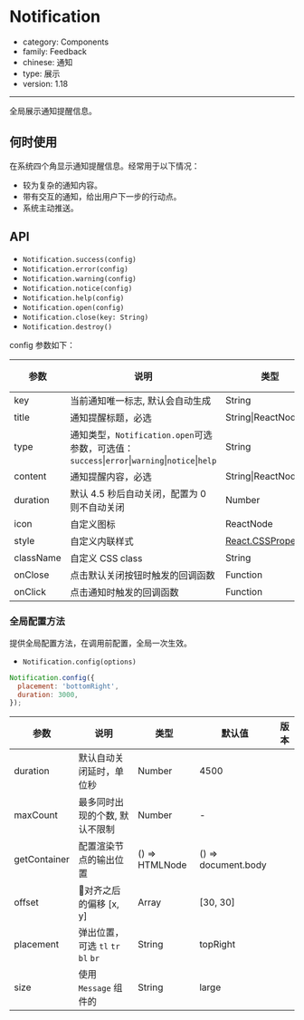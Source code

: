 # Notification

-   category: Components
-   family: Feedback
-   chinese: 通知
-   type: 展示
-   version: 1.18

---

全局展示通知提醒信息。


## 何时使用

在系统四个角显示通知提醒信息。经常用于以下情况：

* 较为复杂的通知内容。
* 带有交互的通知，给出用户下一步的行动点。
* 系统主动推送。

## API


- `Notification.success(config)`
- `Notification.error(config)`
- `Notification.warning(config)`
- `Notification.notice(config)`
- `Notification.help(config)`
- `Notification.open(config)`
- `Notification.close(key: String)`
- `Notification.destroy()`

config 参数如下：

| 参数 | 说明 | 类型 | 默认值 | 版本 |
| --- | --- | --- | --- | --- |
| key | 当前通知唯一标志, 默认会自动生成 | String | - |  |
| title | 通知提醒标题，必选 | String\|ReactNode | - |  |
| type | 通知类型，`Notification.open`可选参数，可选值：`success`\|`error`\|`warning`\|`notice`\|`help` | String | `success` |  |
| content | 通知提醒内容，必选 | String\|ReactNode | - |  |
| duration | 默认 4.5 秒后自动关闭，配置为 0 则不自动关闭 | Number | 4.5 |  |
| icon | 自定义图标 | ReactNode | - |  |
| style | 自定义内联样式 | [React.CSSProperties](https://github.com/DefinitelyTyped/DefinitelyTyped/blob/e434515761b36830c3e58a970abf5186f005adac/types/react/index.d.ts#L794) | - |  |
| className | 自定义 CSS class | String | - |  |
| onClose | 点击默认关闭按钮时触发的回调函数 | Function | - |  |
| onClick | 点击通知时触发的回调函数 | Function | - |  |

### 全局配置方法
提供全局配置方法，在调用前配置，全局一次生效。

- `Notification.config(options)`

```js
Notification.config({
  placement: 'bottomRight',
  duration: 3000,
});
```

| 参数 | 说明 | 类型 | 默认值 | 版本 |
| --- | --- | --- | --- | --- |
| duration | 默认自动关闭延时，单位秒 | Number | 4500 |  |
| maxCount | 最多同时出现的个数, 默认不限制 | Number | - |  |
| getContainer | 配置渲染节点的输出位置 | () => HTMLNode | () => document.body |  |
| offset | 对齐之后的偏移 [x, y] | Array | [30, 30] |  |
| placement | 弹出位置，可选 `tl` `tr` `bl` `br` | String | topRight |  |
| size | 使用 `Message` 组件的 | String | large |  |
